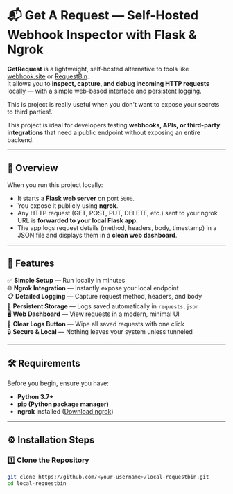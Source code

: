 # 📬 Get A Request — Self-Hosted Webhook Inspector with Flask & Ngrok

**GetRequest** is a lightweight, self-hosted alternative to tools like [webhook.site](https://webhook.site) or [RequestBin](https://requestbin.com/).  
It allows you to **inspect, capture, and debug incoming HTTP requests** locally — with a simple web-based interface and persistent logging.

This is project is really useful when you don't want to expose your secrets to third parties!.

This project is ideal for developers testing **webhooks, APIs, or third-party integrations** that need a public endpoint without exposing an entire backend.

---

## 🧠 Overview

When you run this project locally:
- It starts a **Flask web server** on port `5000`.
- You expose it publicly using **ngrok**.
- Any HTTP request (GET, POST, PUT, DELETE, etc.) sent to your ngrok URL is **forwarded to your local Flask app**.
- The app logs request details (method, headers, body, timestamp) in a JSON file and displays them in a **clean web dashboard**.

---

## 🚀 Features

✅ **Simple Setup** — Run locally in minutes  
🌐 **Ngrok Integration** — Instantly expose your local endpoint  
📋 **Detailed Logging** — Capture request method, headers, and body  
💾 **Persistent Storage** — Logs saved automatically in `requests.json`  
🖥 **Web Dashboard** — View requests in a modern, minimal UI  
🧹 **Clear Logs Button** — Wipe all saved requests with one click  
🔒 **Secure & Local** — Nothing leaves your system unless tunneled  

---

## 🛠️ Requirements

Before you begin, ensure you have:

- **Python 3.7+**
- **pip (Python package manager)**
- **ngrok** installed ([Download ngrok](https://ngrok.com/download))

---

## ⚙️ Installation Steps

### 1️⃣ Clone the Repository
```bash
git clone https://github.com/<your-username>/local-requestbin.git
cd local-requestbin

